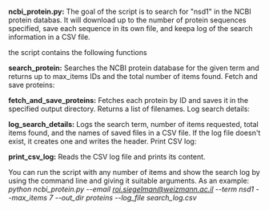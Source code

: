 **ncbi_protein.py:** The goal of the script is to search for "nsd1" in the NCBI protein databas. It will download up to the number of protein sequences specified, save each sequence in its own file, and keepa log of the search information in a CSV file.

the script contains the following functions


**search_protein:** Searches the NCBI protein database for the given term and returns up to max_items IDs and the total number of items found.
Fetch and save proteins:

**fetch_and_save_proteins:** Fetches each protein by ID and saves it in the specified output directory. Returns a list of filenames.
Log search details:

**log_search_details:** Logs the search term, number of items requested, total items found, and the names of saved files in a CSV file. If the log file doesn't exist, it creates one and writes the header.
Print CSV log:

**print_csv_log:** Reads the CSV log file and prints its content.

You can run the script with any number of items and show the search log by using the command line and giving it suitable arguments. As an example:
  _python ncbi_protein.py --email roi.siegelman@weizmann.ac.il --term nsd1 --max_items 7 --out_dir proteins --log_file search_log.csv_

